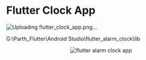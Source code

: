 # Flutter Clock App

 ![Uploading flutter_clock_app.png…]()

 G:\Parth_Flutter\Android Studio\flutter_alarm_clock\lib


<p align="center">
  <img src="flutter_clock_app.png" alt="flutter alarm clock app" title="Screenshot">
</p>

